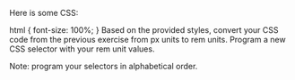 Here is some CSS:

html {
  font-size: 100%;
}
Based on the provided styles, convert your CSS code from the previous exercise from px units to rem units. Program a new CSS selector with your rem unit values.

Note: program your selectors in alphabetical order.